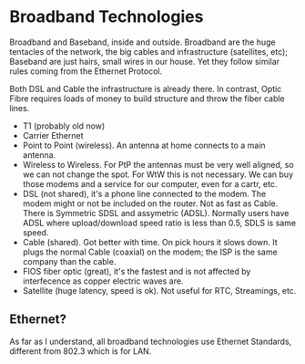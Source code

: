 # Broadband Technologies
Broadband and Baseband, inside and outside. Broadband are the huge tentacles of the network, the big cables and infrastructure (satellites, etc); Baseband are just hairs, small wires in our house. Yet they follow similar rules coming from the Ethernet Protocol.

Both DSL and Cable the infrastructure is already there. In contrast, Optic Fibre requires loads of money to build structure and throw the fiber cable lines.

* T1 (probably old now)
* Carrier Ethernet
* Point to Point (wireless). An antenna at home connects to a main antenna. 
* Wireless to Wireless. For PtP the antennas must be very well aligned, so we can not change the spot. For WtW this is not necessary.
We can buy those modems and a service for our computer, even for a cartr, etc.
* DSL (not shared), it's a phone line connected to the modem. The modem might or not be included on the router. Not as fast as Cable. There is Symmetric SDSL and assymetric (ADSL). Normally users have ADSL where upload/download speed ratio is less than 0.5, SDLS is same speed.
*  Cable (shared). Got better with time. On pick hours it slows down. It plugs the normal Cable (coaxial) on the modem; the ISP is the same company than the cable.
* FIOS fiber optic (great), it's the fastest and is not affected by interfecence as copper electric waves are.
* Satellite (huge latency, speed is ok). Not useful for RTC, Streamings, etc.

## Ethernet?
As far as I understand, all broadband technologies use Ethernet Standards, different from 802.3 which is for LAN. 
